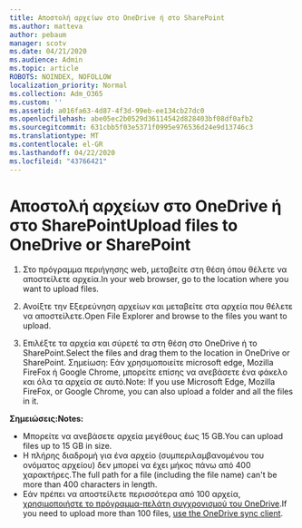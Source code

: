 ```yaml
---
title: Αποστολή αρχείων στο OneDrive ή στο SharePoint
ms.author: matteva
author: pebaum
manager: scotv
ms.date: 04/21/2020
ms.audience: Admin
ms.topic: article
ROBOTS: NOINDEX, NOFOLLOW
localization_priority: Normal
ms.collection: Adm_O365
ms.custom: ''
ms.assetid: a016fa63-4d87-4f3d-99eb-ee134cb27dc0
ms.openlocfilehash: abe05ec2b0529d36114542d828403bf08df0afb2
ms.sourcegitcommit: 631cbb5f03e5371f0995e976536d24e9d13746c3
ms.translationtype: MT
ms.contentlocale: el-GR
ms.lasthandoff: 04/22/2020
ms.locfileid: "43766421"
---
```

# <a name="upload-files-to-onedrive-or-sharepoint"></a><span data-ttu-id="85a36-102">Αποστολή αρχείων στο OneDrive ή στο SharePoint</span><span class="sxs-lookup"><span data-stu-id="85a36-102">Upload files to OneDrive or SharePoint</span></span>

1. <span data-ttu-id="85a36-103">Στο πρόγραμμα περιήγησης web, μεταβείτε στη θέση όπου θέλετε να αποστείλετε αρχεία.</span><span class="sxs-lookup"><span data-stu-id="85a36-103">In your web browser, go to the location where you want to upload files.</span></span>
    
2. <span data-ttu-id="85a36-104">Ανοίξτε την Εξερεύνηση αρχείων και μεταβείτε στα αρχεία που θέλετε να αποστείλετε.</span><span class="sxs-lookup"><span data-stu-id="85a36-104">Open File Explorer and browse to the files you want to upload.</span></span>
    
3. <span data-ttu-id="85a36-105">Επιλέξτε τα αρχεία και σύρετέ τα στη θέση στο OneDrive ή το SharePoint.</span><span class="sxs-lookup"><span data-stu-id="85a36-105">Select the files and drag them to the location in OneDrive or SharePoint.</span></span> <span data-ttu-id="85a36-106">Σημείωση: Εάν χρησιμοποιείτε microsoft edge, Mozilla FireFox ή Google Chrome, μπορείτε επίσης να ανεβάσετε ένα φάκελο και όλα τα αρχεία σε αυτό.</span><span class="sxs-lookup"><span data-stu-id="85a36-106">Note: If you use Microsoft Edge, Mozilla FireFox, or Google Chrome, you can also upload a folder and all the files in it.</span></span>
    
<span data-ttu-id="85a36-107">**Σημειώσεις:**</span><span class="sxs-lookup"><span data-stu-id="85a36-107">**Notes:**</span></span>
- <span data-ttu-id="85a36-108">Μπορείτε να ανεβάσετε αρχεία μεγέθους έως 15 GB.</span><span class="sxs-lookup"><span data-stu-id="85a36-108">You can upload files up to 15 GB in size.</span></span> 
- <span data-ttu-id="85a36-109">Η πλήρης διαδρομή για ένα αρχείο (συμπεριλαμβανομένου του ονόματος αρχείου) δεν μπορεί να έχει μήκος πάνω από 400 χαρακτήρες.</span><span class="sxs-lookup"><span data-stu-id="85a36-109">The full path for a file (including the file name) can't be more than 400 characters in length.</span></span> 
- <span data-ttu-id="85a36-110">Εάν πρέπει να αποστείλετε περισσότερα από 100 αρχεία, [χρησιμοποιήστε το πρόγραμμα-πελάτη συγχρονισμού του OneDrive](https://go.microsoft.com/fwlink/?linkid=866427).</span><span class="sxs-lookup"><span data-stu-id="85a36-110">If you need to upload more than 100 files, [use the OneDrive sync client](https://go.microsoft.com/fwlink/?linkid=866427).</span></span> 
  

